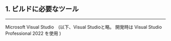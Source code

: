 ## 1. ビルドに必要なツール

------

Microsoft Visual Studio　(以下、Visual Studioと略。 開発時は Visual Studio Professional 2022 を使用 )
